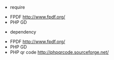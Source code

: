 * require

- FPDF http://www.fpdf.org/
- PHP GD


* dependency

- FPDF http://www.fpdf.org/
- PHP GD
- PHP qr code http://phpqrcode.sourceforge.net/
